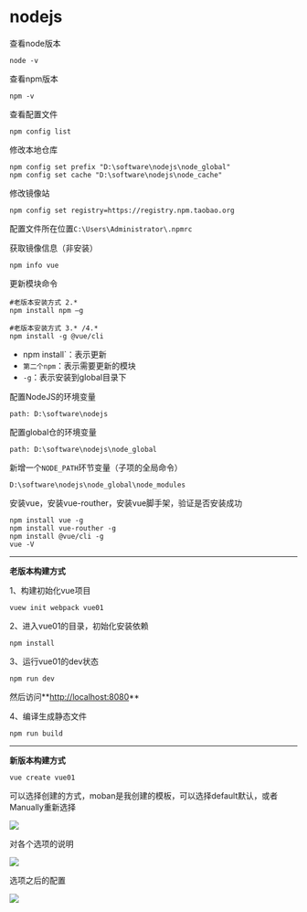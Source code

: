 # nodejs

查看node版本

```shell
node -v
```

查看npm版本

```shell
npm -v
```

查看配置文件

```shell
npm config list
```

修改本地仓库

```shell
npm config set prefix "D:\software\nodejs\node_global"
npm config set cache "D:\software\nodejs\node_cache"
```

修改镜像站

```shell
npm config set registry=https://registry.npm.taobao.org
```

配置文件所在位置`C:\Users\Administrator\.npmrc`

获取镜像信息（非安装）

```shell
npm info vue
```

更新模块命令

```shell
#老版本安装方式 2.*
npm install npm –g
```

```shell
#老版本安装方式 3.* /4.*
npm install -g @vue/cli
```

- npm install`：表示更新
- `第二个npm`：表示需要更新的模块
- `-g`：表示安装到global目录下

配置NodeJS的环境变量

```shell
path: D:\software\nodejs
```

配置global仓的环境变量

```shell
path: D:\software\nodejs\node_global
```

新增一个`NODE_PATH`环节变量（子项的全局命令）

```shell
D:\software\nodejs\node_global\node_modules
```

安装vue，安装vue-routher，安装vue脚手架，验证是否安装成功

```shell
npm install vue -g
npm install vue-routher -g
npm install @vue/cli -g
vue -V
```

---

**老版本构建方式**

1、构建初始化vue项目

```shell
vuew init webpack vue01
```

2、进入vue01的目录，初始化安装依赖

```shell
npm install
```

3、运行vue01的dev状态

```shell
npm run dev
```

然后访问**[http://localhost:8080](http://localhost:8080/)**

4、编译生成静态文件

```shell
npm run build
```

---

**新版本构建方式**

```shell
vue create vue01
```

可以选择创建的方式，moban是我创建的模板，可以选择default默认，或者Manually重新选择

![](E:\Notes\框架\nodejs\image\模板选择.PNG)

对各个选项的说明

![](E:\Notes\框架\nodejs\image\解释.PNG)

选项之后的配置

![](E:\Notes\框架\nodejs\image\模板配置.PNG)

